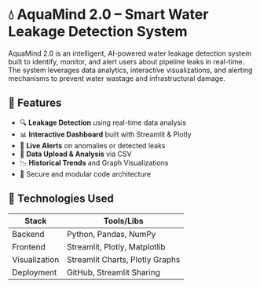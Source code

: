 # 💧 AquaMind 2.0 – Smart Water Leakage Detection System

AquaMind 2.0 is an intelligent, AI-powered water leakage detection system built to identify, monitor, and alert users about pipeline leaks in real-time. The system leverages data analytics, interactive visualizations, and alerting mechanisms to prevent water wastage and infrastructural damage.

## 🚀 Features

- 🔍 **Leakage Detection** using real-time data analysis
- 📊 **Interactive Dashboard** built with Streamlit & Plotly
- 🔔 **Live Alerts** on anomalies or detected leaks
- 📁 **Data Upload & Analysis** via CSV
- 📉 **Historical Trends** and Graph Visualizations
- 🔐 Secure and modular code architecture

## 🧠 Technologies Used

| Stack       | Tools/Libs                     |
|-------------|--------------------------------|
| Backend     | Python, Pandas, NumPy          |
| Frontend    | Streamlit, Plotly, Matplotlib  |
| Visualization | Streamlit Charts, Plotly Graphs |
| Deployment  | GitHub, Streamlit Sharing      |



